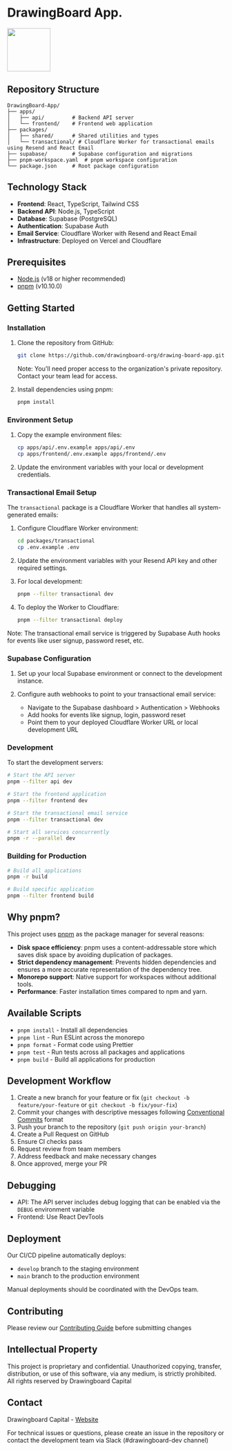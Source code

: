 # DrawingBoard App.

<img src="https://dszguymnctetiaycvfaq.supabase.co/storage/v1/object/public/brand-assets/svg/WhiteLogoNoWordmark.svg" width="100"/>

## Repository Structure

```
DrawingBoard-App/
├── apps/
│   ├── api/         # Backend API server
│   └── frontend/    # Frontend web application
├── packages/
│   ├── shared/      # Shared utilities and types
│   └── transactional/ # Cloudflare Worker for transactional emails using Resend and React Email
├── supabase/        # Supabase configuration and migrations
├── pnpm-workspace.yaml  # pnpm workspace configuration
└── package.json     # Root package configuration
```

## Technology Stack

- **Frontend**: React, TypeScript, Tailwind CSS
- **Backend API**: Node.js, TypeScript
- **Database**: Supabase (PostgreSQL)
- **Authentication**: Supabase Auth
- **Email Service**: Cloudflare Worker with Resend and React Email
- **Infrastructure**: Deployed on Vercel and Cloudflare

## Prerequisites

- [Node.js](https://nodejs.org/) (v18 or higher recommended)
- [pnpm](https://pnpm.io/) (v10.10.0)

## Getting Started

### Installation

1. Clone the repository from GitHub:

   ```bash
   git clone https://github.com/drawingboard-org/drawing-board-app.git
   ```

   Note: You'll need proper access to the organization's private repository. Contact your team lead for access.

2. Install dependencies using pnpm:
   ```bash
   pnpm install
   ```

### Environment Setup

1. Copy the example environment files:
   ```bash
   cp apps/api/.env.example apps/api/.env
   cp apps/frontend/.env.example apps/frontend/.env
   ```

2. Update the environment variables with your local or development credentials.

### Transactional Email Setup

The `transactional` package is a Cloudflare Worker that handles all system-generated emails:

1. Configure Cloudflare Worker environment:
   ```bash
   cd packages/transactional
   cp .env.example .env
   ```

2. Update the environment variables with your Resend API key and other required settings.

3. For local development:
   ```bash
   pnpm --filter transactional dev
   ```

4. To deploy the Worker to Cloudflare:
   ```bash
   pnpm --filter transactional deploy
   ```

Note: The transactional email service is triggered by Supabase Auth hooks for events like user signup, password reset, etc.

### Supabase Configuration

1. Set up your local Supabase environment or connect to the development instance.

2. Configure auth webhooks to point to your transactional email service:
   - Navigate to the Supabase dashboard > Authentication > Webhooks
   - Add hooks for events like signup, login, password reset
   - Point them to your deployed Cloudflare Worker URL or local development URL

### Development

To start the development servers:

```bash
# Start the API server
pnpm --filter api dev

# Start the frontend application
pnpm --filter frontend dev

# Start the transactional email service
pnpm --filter transactional dev

# Start all services concurrently
pnpm -r --parallel dev
```

### Building for Production

```bash
# Build all applications
pnpm -r build

# Build specific application
pnpm --filter frontend build
```

## Why pnpm?

This project uses [pnpm](https://pnpm.io/) as the package manager for several reasons:

- **Disk space efficiency**: pnpm uses a content-addressable store which saves disk space by avoiding duplication of packages.
- **Strict dependency management**: Prevents hidden dependencies and ensures a more accurate representation of the dependency tree.
- **Monorepo support**: Native support for workspaces without additional tools.
- **Performance**: Faster installation times compared to npm and yarn.

## Available Scripts

- `pnpm install` - Install all dependencies
- `pnpm lint` - Run ESLint across the monorepo
- `pnpm format` - Format code using Prettier
- `pnpm test` - Run tests across all packages and applications
- `pnpm build` - Build all applications for production

## Development Workflow

1. Create a new branch for your feature or fix (`git checkout -b feature/your-feature` or `git checkout -b fix/your-fix`)
2. Commit your changes with descriptive messages following [Conventional Commits](https://www.conventionalcommits.org/) format
3. Push your branch to the repository (`git push origin your-branch`)
4. Create a Pull Request on GitHub
5. Ensure CI checks pass
6. Request review from team members
7. Address feedback and make necessary changes
8. Once approved, merge your PR

## Debugging

- API: The API server includes debug logging that can be enabled via the `DEBUG` environment variable
- Frontend: Use React DevTools

## Deployment

Our CI/CD pipeline automatically deploys:
- `develop` branch to the staging environment
- `main` branch to the production environment

Manual deployments should be coordinated with the DevOps team.

## Contributing

Please review our [Contributing Guide](CONTRIBUTING.md) before submitting changes

## Intellectual Property

This project is proprietary and confidential. Unauthorized copying, transfer, distribution, or use of this software, via any medium, is strictly prohibited. All rights reserved by Drawingboard Capital

## Contact

Drawingboard Capital - [Website](https://drawingboard.capital)

For technical issues or questions, please create an issue in the repository or contact the development team via Slack (#drawingboard-dev channel)
